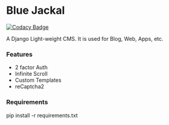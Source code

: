 # Blue Jackal

[![Codacy Badge](https://api.codacy.com/project/badge/Grade/548993a9b0954214a73e075256acba47)](https://www.codacy.com/app/marirs/bluejackal?utm_source=github.com&utm_medium=referral&utm_content=marirs/bluejackal&utm_campaign=badger)

A Django Light-weight CMS. It is used for Blog, Web, Apps, etc. 

### Features
- 2 factor Auth
- Infinite Scroll
- Custom Templates
- reCaptcha2

### Requirements

pip install -r requirements.txt


